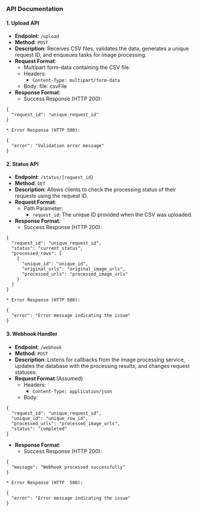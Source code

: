 ### **API Documentation**


#### **1. Upload API**



* **Endpoint**: `/upload`
* **Method**: `POST`
* **Description**: Receives CSV files, validates the data, generates a unique request ID, and enqueues tasks for image processing.
* **Request Format**:
    * Multipart form-data containing the CSV file.
    * Headers:
        * `Content-Type: multipart/form-data`
    * Body: file: csvFile
* **Response Format**:
    * Success Response (HTTP 200):


```
{
  "request_id": "unique_request_id"
}

```



    * Error Response (HTTP 500):


```
{
  "error": "Validation error message"
}
```



#### **2. Status API**



* **Endpoint**: `/status/{request_id}`
* **Method**: `GET`
* **Description**: Allows clients to check the processing status of their requests using the request ID.
* **Request Format**:
    * Path Parameter:
        * `request_id`: The unique ID provided when the CSV was uploaded.
* **Response Format**:
    * Success Response (HTTP 200): 



```
{
  "request_id": "unique_request_id",
  "status": "current_status",
  "processed_rows": [
    {
      "unique_id": "unique_id",
      "original_urls": "original_image_urls",
      "processed_urls": "processed_image_urls"
    }
  ]
}

```



    * Error Response (HTTP 500):


```
{
  "error": "Error message indicating the issue"
}
```



#### **3. Webhook Handler**



* **Endpoint**: `/webhook`
* **Method**: `POST`
* **Description**: Listens for callbacks from the image processing service, updates the database with the processing results, and changes request statuses.
* **Request Format**:(Assumed)
    * Headers:
        * `Content-Type: application/json`
    * Body: 



```
{
  "request_id": "unique_request_id",
  "unique_id": "unique_row_id",
  "processed_urls": "processed_image_urls",
  "status": "completed"
}
```

* **Response Format**:
    * Success Response (HTTP 200):


```
{
  "message": "Webhook processed successfully"
}

```



    * Error Response (HTTP  500):


```
{
  "error": "Error message indicating the issue"
}
```

